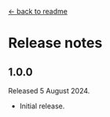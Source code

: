 [← back to readme](README.md)

# Release notes

## 1.0.0
Released 5 August 2024.

* Initial release.